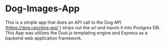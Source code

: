 # Dog-Images-App

This is a simple app that does an API call to the Dog API (https://dog.ceo/dog-api/
) strips out the url and inputs it into Postgres DB.  This App was utilizes the Dust.js templating engine and Express as a backend web application framework.  
